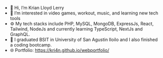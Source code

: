 - 👋 Hi, I’m Krian Lloyd Lerry
- 👀 I’m interested in video games, workout, music, and learning new tech tools
- ⚙️ My tech stacks include PHP, MySQL, MongoDB, ExpressJs, React, Tailwind, NodeJs and currently learning TypeScript, NextJs and GraphQL.
- 🏫 I graduated BSIT in University of San Agustin Iloilo and I also finished a coding bootcamp.
- 🌐 Portfolio: https://kri4n.github.io/webportfolio/

<!---
Kri4n/Kri4n is a ✨ special ✨ repository because its `README.md` (this file) appears on your GitHub profile.
You can click the Preview link to take a look at your changes.
--->
